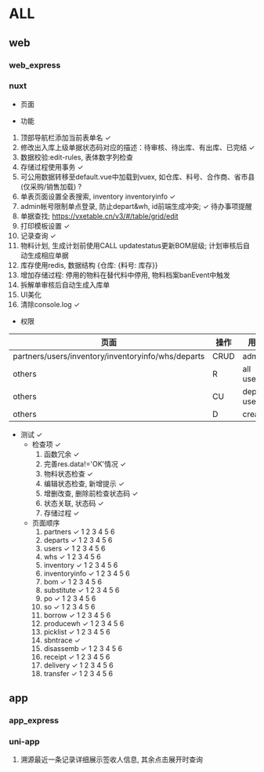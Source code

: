 # ALL

## web

### web_express

### nuxt

- 页面

- 功能

1. 顶部导航栏添加当前表单名 ✓
2. 修改出入库上级单据状态码对应的描述：待审核、待出库、有出库、已完结 ✓
3. 数据校验:edit-rules, 表体数字列检查
4. 存储过程使用事务 ✓
5. 可公用数据转移至default.vue中加载到vuex, 如仓库、料号、合作商、省市县(仅采购/销售加载) ?
6. 单表页面设置全表搜索, inventory inventoryinfo ✓
7. admin帐号限制单点登录, 防止depart&wh, id前端生成冲突; ✓ 待办事项提醒
8. 单据查找; <https://vxetable.cn/v3/#/table/grid/edit>
9. 打印模板设置 ✓
10. 记录查询 ✓
11. 物料计划, 生成计划前使用CALL updatestatus更新BOM层级; 计划审核后自动生成相应单据
12. 库存使用redis, 数据结构 {仓库: {料号: 库存}}
13. 增加存储过程: 停用的物料在替代料中停用, 物料档案banEvent中触发
14. 拆解单审核后自动生成入库单
15. UI美化
16. 清除console.log ✓

- 权限

| 页面    | 操作       | 用户       |
| ------- | --------- | ---------- |
| partners/users/inventory/inventoryinfo/whs/departs | CRUD  | admin |
| others     | R  | all users |
| others     | CU  | depart users |
| others     | D  | creator |

- 测试 ✓
  - 检查项 ✓
    1. 函数冗余 ✓
    2. 完善res.data!='OK'情况 ✓
    3. 物料状态检查 ✓
    4. 编辑状态检查, 新增提示 ✓
    5. 增删改查, 删除前检查状态码 ✓
    6. 状态关联, 状态码 ✓
    7. 存储过程 ✓
  - 页面顺序
    1. partners ✓ 1 2 3 4 5 6
    2. departs ✓ 1 2 3 4 5 6
    3. users ✓ 1 2 3 4 5 6
    4. whs ✓ 1 2 3 4 5 6
    5. inventory ✓ 1 2 3 4 5 6
    6. inventoryinfo ✓ 1 2 3 4 5 6
    7. bom ✓ 1 2 3 4 5 6
    8. substitute ✓ 1 2 3 4 5 6
    9. po ✓ 1 2 3 4 5 6
    10. so ✓ 1 2 3 4 5 6
    11. borrow ✓ 1 2 3 4 5 6
    12. producewh ✓ 1 2 3 4 5 6
    13. picklist ✓ 1 2 3 4 5 6
    14. sbntrace ✓
    15. disassemb ✓ 1 2 3 4 5 6
    16. receipt ✓ 1 2 3 4 5 6
    17. delivery ✓ 1 2 3 4 5 6
    18. transfer ✓ 1 2 3 4 5 6

## app

### app_express

### uni-app

1. 溯源最近一条记录详细展示签收人信息, 其余点击展开时查询
